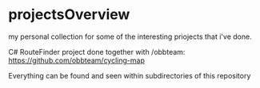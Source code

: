 # projectsOverview
my personal collection for some of the interesting priojects that i've done.

C# RouteFinder project done together with /obbteam: https://github.com/obbteam/cycling-map

Everything can be found and seen within subdirectories of this repository
